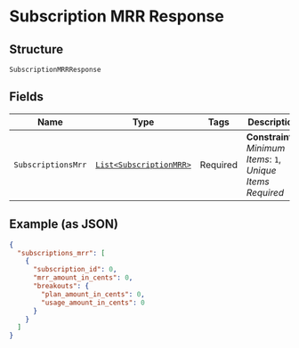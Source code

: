 
# Subscription MRR Response

## Structure

`SubscriptionMRRResponse`

## Fields

| Name | Type | Tags | Description | Getter | Setter |
|  --- | --- | --- | --- | --- | --- |
| `SubscriptionsMrr` | [`List<SubscriptionMRR>`](../../doc/models/subscription-mrr.md) | Required | **Constraints**: *Minimum Items*: `1`, *Unique Items Required* | List<SubscriptionMRR> getSubscriptionsMrr() | setSubscriptionsMrr(List<SubscriptionMRR> subscriptionsMrr) |

## Example (as JSON)

```json
{
  "subscriptions_mrr": [
    {
      "subscription_id": 0,
      "mrr_amount_in_cents": 0,
      "breakouts": {
        "plan_amount_in_cents": 0,
        "usage_amount_in_cents": 0
      }
    }
  ]
}
```

